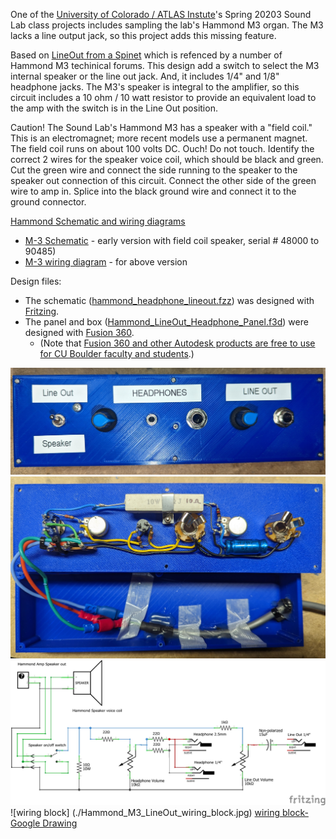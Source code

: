 One of the [University of Colorado / ATLAS Instute](https://www.colorado.edu/atlas/)'s Spring 20203 Sound Lab class projects includes sampling the lab's Hammond M3 organ.
The M3 lacks a line output jack, so this project adds this missing feature.

Based on [LineOut from a Spinet](http://www.dairiki.org/HammondWiki/LineOutFromASpinet) which is refenced by a number of Hammond M3 techinical forums.
This design add a switch to select the M3 internal speaker or the line out jack. And, it includes 1/4" and 1/8" headphone jacks.
The M3's speaker is integral to the amplifier, so this circuit includes a 10 ohm / 10 watt resistor to provide an equivalent load to the amp with the switch is in the Line Out position.

Caution!
The Sound Lab's Hammond M3 has a speaker with a "field coil." This is an electromagnet; more recent models use a permanent magnet. The field coil runs on about 100 volts DC. Ouch! Do not touch.
Identify the correct 2 wires for the speaker voice coil, which should be black and green.
Cut the green wire and connect the side running to the speaker to the speaker out connection of this circuit.
Connect the other side of the green wire to amp in.
Splice into the black ground wire and connect it to the ground connector.

[Hammond Schematic and wiring diagrams](http://captain-foldback.com/Hammond_sub/hammond_schematics.htm)

* [M-3 Schematic](http://captain-foldback.com/Hammond_sub/schematics/M3_early.zip) - early version with field coil speaker, serial # 48000 to 90485)
* [M-3 wiring diagram](http://captain-foldback.com/Hammond_sub/schematics/M3_early.zip) - for above version

Design files:
* The schematic ([hammond_headphone_lineout.fzz](./hammond_headphone_lineout.fzz)) was designed with [Fritzing](https://fritzing.org/).
* The panel and box ([Hammond_LineOut_Headphone_Panel.f3d](./Hammond_LineOut_Headphone_Panel.f3d)) were designed with [Fusion 360](https://www.autodesk.com/products/fusion-360). 
  * (Note that [Fusion 360 and other Autodesk products are free to use for CU Boulder faculty and students](https://oit.colorado.edu/software-hardware/software-catalog/autocad).)

![panel](./Hammond_LineOut_Headphone_Panel_photo.jpg)
![inside](./Hammond_LineOut_Headphone_Panel_insde.jpg)
![schematic](./hammond_headphone_lineout_schem.jpg)
![wiring block] (./Hammond_M3_LineOut_wiring_block.jpg)
[wiring block- Google Drawing](https://docs.google.com/drawings/d/1cAGUUYIvQpBTmiA-liVRN2AA-Yzoq7PjT-2qa91Djhs/edit?usp=sharing)

